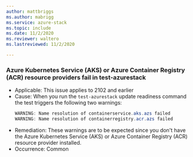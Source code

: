 ```yaml
---
author: mattbriggs
ms.author: mabrigg
ms.service: azure-stack
ms.topic: include
ms.date: 11/2/2020
ms.reviewer: waltero
ms.lastreviewed: 11/2/2020

---
```


### Azure Kubernetes Service (AKS) or Azure Container Registry (ACR) resource providers fail in test-azurestack

- Applicable: This issue applies to 2102 and earlier
- Cause: When you run the `test-azurestack` update readiness command the test triggers the following two warnings:
     ```powershell  
    WARNING: Name resolution of containerservice.aks.azs failed
    WARNING: Name resolution of containerregistry.acr.azs failed
    ```
- Remediation: These warnings are to be expected since you don't have the Azure Kubernetes Service (AKS) or Azure Container Registry (ACR) resource provider installed.
- Occurrence: Common